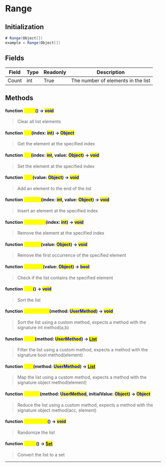 # Range
## Initialization
```csharp
# Range(Object[])
example = Range(Object[])
```
## Fields
|Field|Type|Readonly|Description|
|---|---|---|---|
|Count|int|True|The number of elements in the list|
## Methods
#### function <mark style="color:yellow;">Clear</mark>() -> <mark style="color:blue;">void</mark>
> Clear all list elements

#### function <mark style="color:yellow;">Get</mark>(index: <mark style="color:blue;">int</mark>) -> <mark style="color:blue;">Object</mark>
> Get the element at the specified index

#### function <mark style="color:yellow;">Set</mark>(index: <mark style="color:blue;">int</mark>, value: <mark style="color:blue;">Object</mark>) -> <mark style="color:blue;">void</mark>
> Set the element at the specified index

#### function <mark style="color:yellow;">Add</mark>(value: <mark style="color:blue;">Object</mark>) -> <mark style="color:blue;">void</mark>
> Add an element to the end of the list

#### function <mark style="color:yellow;">InsertAt</mark>(index: <mark style="color:blue;">int</mark>, value: <mark style="color:blue;">Object</mark>) -> <mark style="color:blue;">void</mark>
> Insert an element at the specified index

#### function <mark style="color:yellow;">RemoveAt</mark>(index: <mark style="color:blue;">int</mark>) -> <mark style="color:blue;">void</mark>
> Remove the element at the specified index

#### function <mark style="color:yellow;">Remove</mark>(value: <mark style="color:blue;">Object</mark>) -> <mark style="color:blue;">void</mark>
> Remove the first occurrence of the specified element

#### function <mark style="color:yellow;">Contains</mark>(value: <mark style="color:blue;">Object</mark>) -> <mark style="color:blue;">bool</mark>
> Check if the list contains the specified element

#### function <mark style="color:yellow;">Sort</mark>() -> <mark style="color:blue;">void</mark>
> Sort the list

#### function <mark style="color:yellow;">SortCustom</mark>(method: <mark style="color:blue;">UserMethod</mark>) -> <mark style="color:blue;">void</mark>
> Sort the list using a custom method, expects a method with the signature int method(a,b)

#### function <mark style="color:yellow;">Filter</mark>(method: <mark style="color:blue;">UserMethod</mark>) -> <mark style="color:blue;">[List](../objects/List.md)</mark>
> Filter the list using a custom method, expects a method with the signature bool method(element)

#### function <mark style="color:yellow;">Map</mark>(method: <mark style="color:blue;">UserMethod</mark>) -> <mark style="color:blue;">[List](../objects/List.md)</mark>
> Map the list using a custom method, expects a method with the signature object method(element)

#### function <mark style="color:yellow;">Reduce</mark>(method: <mark style="color:blue;">UserMethod</mark>, initialValue: <mark style="color:blue;">Object</mark>) -> <mark style="color:blue;">Object</mark>
> Reduce the list using a custom method, expects a method with the signature object method(acc, element)

#### function <mark style="color:yellow;">Randomize</mark>() -> <mark style="color:blue;">void</mark>
> Randomize the list

#### function <mark style="color:yellow;">ToSet</mark>() -> <mark style="color:blue;">[Set](../objects/Set.md)</mark>
> Convert the list to a set


---

